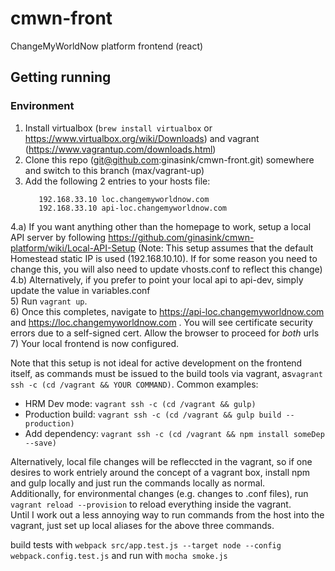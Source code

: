 # cmwn-front
ChangeMyWorldNow platform frontend (react)
## Getting running
### Environment
1) Install virtualbox (`brew install virtualbox` or https://www.virtualbox.org/wiki/Downloads) and vagrant (https://www.vagrantup.com/downloads.html)   
2) Clone this repo (git@github.com:ginasink/cmwn-front.git) somewhere and switch to this branch (max/vagrant-up)   
3) Add the following 2 entries to your hosts file:
   ```
      192.168.33.10 loc.changemyworldnow.com
      192.168.33.10 api-loc.changemyworldnow.com
   ```
4.a) If you want anything other than the homepage to work, setup a local API server by following https://github.com/ginasink/cmwn-platform/wiki/Local-API-Setup (Note: This setup assumes that the default Homestead static IP is used (192.168.10.10). If for some reason you need to change this, you will also need to update vhosts.conf to reflect this change)   
4.b) Alternatively, if you prefer to point your local api to api-dev, simply update the value in variables.conf   
5) Run `vagrant up`.   
6) Once this completes, navigate to https://api-loc.changemyworldnow.com and https://loc.changemyworldnow.com . You will see certificate security errors due to a self-signed cert. Allow the browser to proceed for *both* urls   
7) Your local frontend is now configured.   


 Note that this setup is not ideal for active development on the frontend itself, as commands must be issued to the build tools via vagrant, as`vagrant ssh -c (cd /vagrant && YOUR COMMAND)`. Common examples:   
- HRM Dev mode: `vagrant ssh -c (cd /vagrant && gulp)`
- Production build: `vagrant ssh -c (cd /vagrant && gulp build --production)`
- Add dependency: `vagrant ssh -c (cd /vagrant && npm install someDep --save)`   
   
Alternatively, local file changes will be refleccted in the vagrant, so if one desires to work entriely around the concept of a vagrant box, install npm and gulp locally and just run the commands locally as normal.   
Additionally, for environmental changes (e.g. changes to .conf files), run `vagrant reload --provision` to reload everything inside the vagrant.   
Until I work out a less annoying way to run commands from the host into the vagrant, just set up local aliases for the above three commands.   

build tests with `webpack src/app.test.js --target node --config webpack.config.test.js` and run with `mocha smoke.js`
